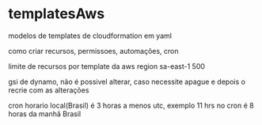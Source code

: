 # templatesAws
modelos de templates de cloudformation em yaml

como criar recursos, permissoes, automações, cron

limite de recursos por template da aws region sa-east-1 500

gsi de dynamo, não é possivel alterar, caso necessite apague e depois o recrie com as alterações

cron horario local(Brasil) é 3 horas a menos utc, exemplo 11 hrs no cron é 8 horas da manhã Brasil
